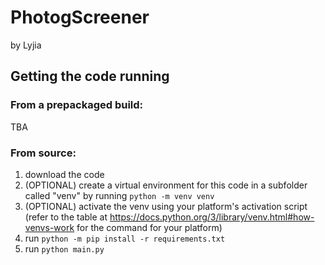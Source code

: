 # PhotogScreener
by Lyjia

## Getting the code running

### From a prepackaged build:

TBA

### From source:
1. download the code
1. (OPTIONAL) create a virtual environment for this code in a subfolder called "venv" by running `python -m venv venv`
1. (OPTIONAL) activate the venv using your platform's activation script (refer to the table at https://docs.python.org/3/library/venv.html#how-venvs-work for the command for your platform)
1. run `python -m pip install -r requirements.txt`
1. run `python main.py`
